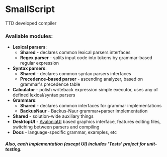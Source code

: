 # SmallScript
TTD developed compiler

### Avaliable modules:
 - __Lexical parsers__:
    - __Shared__ - declares common lexical parsers interfaces
    - __Regex parser__ - splits input code into tokens by grammar-based regular expression
 - __Syntax parsers__:
    - __Shared__ - declares common syntax parsers interfaces
    - __Precedence-based parser__ - ascending analyzer, based on grammar's precedence table
 - __Calculator__ - polish writeback expression simple executor, uses any of defined lexical/syntax parsers
 - __Grammars__:
    - __Shared__ - declares common interfaces for grammar implementations
    - __BackusNaur__ - Backus-Naur grammar+parser implementation
 - __Shared__ - solution-wide auxiliary things
 - __DesktopUI__ - [AvaloniaUI](https://github.com/AvaloniaUI/Avalonia) based graphics interface, features editing files, switching between parsers and compiling
 - __Docs__ - language-specific grammar, examples, etc

##### Also, each implementation (except UI) includes 'Tests' project for unit-testing.

